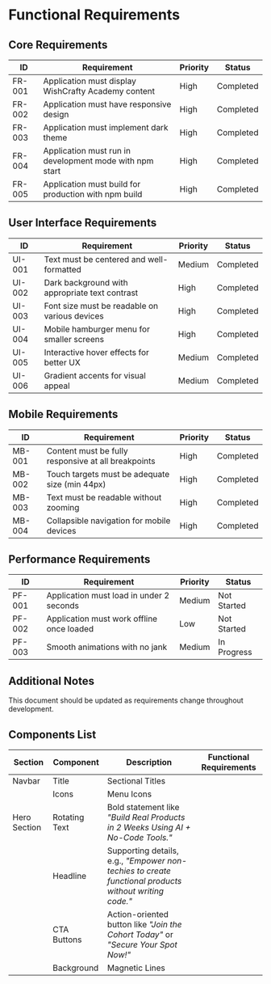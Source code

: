 # Functional Requirements

## Core Requirements

| ID | Requirement | Priority | Status |
|----|-------------|----------|--------|
| FR-001 | Application must display WishCrafty Academy content | High | Completed |
| FR-002 | Application must have responsive design | High | Completed |
| FR-003 | Application must implement dark theme | High | Completed |
| FR-004 | Application must run in development mode with npm start | High | Completed |
| FR-005 | Application must build for production with npm build | High | Completed |

## User Interface Requirements

| ID | Requirement | Priority | Status |
|----|-------------|----------|--------|
| UI-001 | Text must be centered and well-formatted | Medium | Completed |
| UI-002 | Dark background with appropriate text contrast | High | Completed |
| UI-003 | Font size must be readable on various devices | High | Completed |
| UI-004 | Mobile hamburger menu for smaller screens | High | Completed |
| UI-005 | Interactive hover effects for better UX | Medium | Completed |
| UI-006 | Gradient accents for visual appeal | Medium | Completed |

## Mobile Requirements

| ID | Requirement | Priority | Status |
|----|-------------|----------|--------|
| MB-001 | Content must be fully responsive at all breakpoints | High | Completed |
| MB-002 | Touch targets must be adequate size (min 44px) | High | Completed |
| MB-003 | Text must be readable without zooming | High | Completed |
| MB-004 | Collapsible navigation for mobile devices | High | Completed |

## Performance Requirements

| ID | Requirement | Priority | Status |
|----|-------------|----------|--------|
| PF-001 | Application must load in under 2 seconds | Medium | Not Started |
| PF-002 | Application must work offline once loaded | Low | Not Started |
| PF-003 | Smooth animations with no jank | Medium | In Progress |

## Additional Notes

This document should be updated as requirements change throughout development.

## Components List

| Section | Component | Description | Functional Requirements |
| ----- | ----- | ----- | ----- |
| Navbar | Title | Sectional Titles |  |
|  | Icons | Menu Icons |  |
| Hero Section | Rotating Text | Bold statement like *"Build Real Products in 2 Weeks Using AI \+ No-Code Tools."* |  |
|  | Headline | Supporting details, e.g., *"Empower non-techies to create functional products without writing code."* |  |
|  | CTA Buttons | Action-oriented button like *"Join the Cohort Today"* or *"Secure Your Spot Now\!"* |  |
|  | Background | Magnetic Lines |  |

